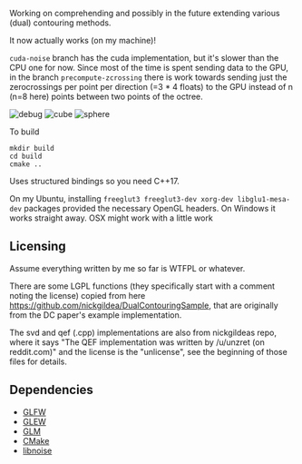 Working on comprehending and possibly in the future extending various (dual) contouring methods.

It now actually works (on my machine)! 

`cuda-noise` branch has the cuda implementation, but it's slower than the CPU one for now. 
Since most of the time is spent sending data to the GPU, in the branch `precompute-zcrossing` there is 
work towards sending just the zerocrossings per point per direction (=3 * 4 floats) to the GPU instead of n (n=8 here)
points between two points of the octree.

![debug](https://cldup.com/SXcjAPRqY4.gif)
![cube](https://cldup.com/LABApkDK26.gif)
![sphere](https://cldup.com/yEe4nxdPHS.gif)

To build
```
mkdir build
cd build
cmake ..
```

Uses structured bindings so you need C++17.

On my Ubuntu, installing `freeglut3 freeglut3-dev xorg-dev libglu1-mesa-dev` packages provided the necessary OpenGL headers.
On Windows it works straight away.
OSX might work with a little work

## Licensing
Assume everything written by me so far is WTFPL or whatever. 

There are some LGPL functions (they specifically start with a comment noting the license) copied from here https://github.com/nickgildea/DualContouringSample, that are originally from the DC paper's example implementation.

The svd and qef (.cpp) implementations are also from nickgildeas repo, where it says "The QEF implementation was written by /u/unzret (on reddit.com)" and the license is the "unlicense", see the beginning of those files for details.

## Dependencies

 * [GLFW](https://github.com/glfw/glfw)
 * [GLEW](http://github.com/nigels-com/glew.git)
 * [GLM](https://github.com/g-truc/glm)
 * [CMake](http://www.cmake.org/)
 * [libnoise](http://libnoise.sourceforge.net/)
